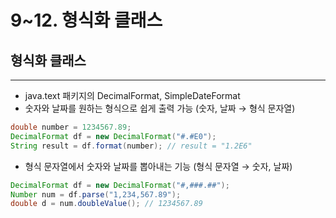 # 9~12. 형식화 클래스

## 형식화 클래스

---

- java.text 패키지의 DecimalFormat, SimpleDateFormat
- 숫자와 날짜를 원하는 형식으로 쉽게 출력 가능 (숫자, 날짜 → 형식 문자열)

```java
double number = 1234567.89;
DecimalFormat df = new DecimalFormat("#.#E0");
String result = df.format(number); // result = "1.2E6"
```

- 형식 문자열에서 숫자와 날짜를 뽑아내는 기능 (형식 문자열 → 숫자, 날짜)

```java
DecimalFormat df = new DecimalFormat("#,###.##");
Number num = df.parse("1,234,567.89");
double d = num.doubleValue(); // 1234567.89
```